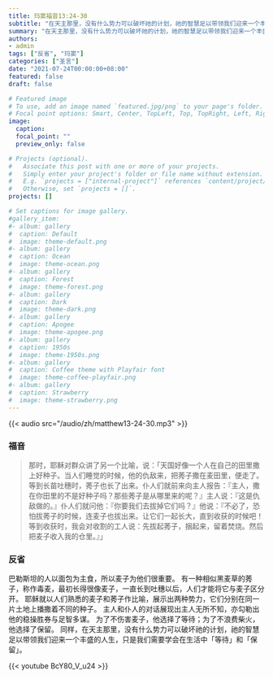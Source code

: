 ```yaml
---
title: 玛窦福音13:24-30
subtitle: "在天主那里，没有什么势力可以破坏祂的计划，祂的智慧足以带领我们迎来一个丰盛的人生，只是我们需要学会在生活中「等待」和「保留」。"
summary: "在天主那里，没有什么势力可以破坏祂的计划，祂的智慧足以带领我们迎来一个丰盛的人生，只是我们需要学会在生活中「等待」和「保留」。"
authors:
- admin
tags: ["反省", "玛窦"]
categories: ["圣言"]
date: "2021-07-24T00:00:00+08:00"
featured: false
draft: false

# Featured image
# To use, add an image named `featured.jpg/png` to your page's folder.
# Focal point options: Smart, Center, TopLeft, Top, TopRight, Left, Right, BottomLeft, Bottom, BottomRight
image:
  caption:
  focal_point: ""
  preview_only: false

# Projects (optional).
#   Associate this post with one or more of your projects.
#   Simply enter your project's folder or file name without extension.
#   E.g. `projects = ["internal-project"]` references `content/project/deep-learning/index.md`.
#   Otherwise, set `projects = []`.
projects: []

# Set captions for image gallery.
#gallery_item:
#- album: gallery
#  caption: Default
#  image: theme-default.png
#- album: gallery
#  caption: Ocean
#  image: theme-ocean.png
#- album: gallery
#  caption: Forest
#  image: theme-forest.png
#- album: gallery
#  caption: Dark
#  image: theme-dark.png
#- album: gallery
#  caption: Apogee
#  image: theme-apogee.png
#- album: gallery
#  caption: 1950s
#  image: theme-1950s.png
#- album: gallery
#  caption: Coffee theme with Playfair font
#  image: theme-coffee-playfair.png
#- album: gallery
#  caption: Strawberry
#  image: theme-strawberry.png
---
```


{{< audio src="/audio/zh/matthew13-24-30.mp3" >}}

### 福音
>  那时，耶稣对群众讲了另一个比喻，说：「天国好像一个人在自己的田里撒上好种子。当人们睡觉的时候，他的仇敌来，把莠子撒在麦田里，便走了。等到长苗吐穗时，莠子也长了出来。仆人们就前来向主人报告：『主人，撒在你田里的不是好种子吗？那些莠子是从哪里来的呢？』主人说：『这是仇敌做的。』仆人们就问他：『你要我们去拔掉它们吗？』他说：『不必了，恐怕拔莠子的时候，连麦子也拔出来。让它们一起长大，直到收获的时候吧！等到收获时，我会对收割的工人说：先拔起莠子，捆起来，留着焚烧。然后把麦子收入我的仓里。』」

### 反省
巴勒斯坦的人以面包为主食，所以麦子为他们很重要。 有一种相似黑麦草的莠子，称作毒麦，最初长得很像麦子，一直长到吐穗以后，人们才能将它与麦子区分开。 耶稣就以人们熟悉的麦子和莠子作比喻，展示出两种势力，它们分别在同一片土地上播撒着不同的种子。 主人和仆人的对话展现出主人无所不知，亦勾勒出他的稳操胜券与足智多谋。 为了不伤害麦子，他选择了等待；为了不浪费柴火，他选择了保留。 同样，在天主那里，没有什么势力可以破坏祂的计划，祂的智慧足以带领我们迎来一个丰盛的人生，只是我们需要学会在生活中「等待」和「保留」。

{{< youtube BcY80_V_u24 >}}

